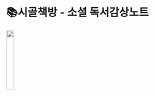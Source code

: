 # 📚시골책방 - 소셜 독서감상노트

<img src="https://user-images.githubusercontent.com/39892463/71587027-861a9d00-2b5f-11ea-93cb-802fe2bd7849.png" width="20%"/>

